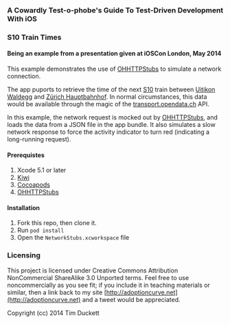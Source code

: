### A Cowardly Test-o-phobe's Guide To Test-Driven Development With iOS
### S10 Train Times

#### Being an example from a presentation given at iOSCon London, May 2014

This example demonstrates the use of [OHHTTPStubs](https://github.com/AliSoftware/OHHTTPStubs) to simulate a network connection.

The app puports to retrieve the time of the next [S10](http://www.zvv.ch/en/) train between [Uitikon Waldegg](http://www.uitikon.ch) and [Zürich Hauptbahnhof](http://en.wikipedia.org/wiki/Zürich_Hauptbahnhof).  In normal circumstances, this data would be available through the magic of the [transport.opendata.ch](http://transport.opendata.ch) API.

In this example, the network request is mocked out by [OHHTTPStubs](https://github.com/AliSoftware/OHHTTPStubs), and loads the data from a JSON file in the app bundle.  It also simulates a slow network response to force the activity indicator to turn red (indicating a long-running request).

#### Prerequistes

1. Xcode 5.1 or later
1. [Kiwi](https://github.com/allending/Kiwi)
1. [Cocoapods](http://cocoapods.org)
1. [OHHTTPStubs](https://github.com/AliSoftware/OHHTTPStubs)

#### Installation

1. Fork this repo, then clone it.
1. Run `pod install`
1. Open the `NetworkStubs.xcworkspace` file

### Licensing

This project is licensed under Creative Commons Attribution NonCommercial ShareAlike 3.0 Unported terms.  Feel free to use noncommercially as you see fit; if you include it in teaching materials or similar, then a link back to my site [http://adoptioncurve.net](http://adoptioncurve.net) and a tweet would be appreciated.

Copyright (cc) 2014 Tim Duckett